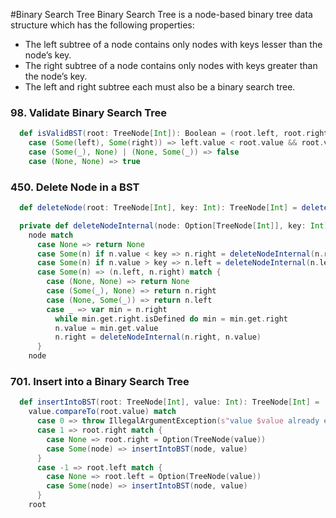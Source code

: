#Binary Search Tree
Binary Search Tree is a node-based binary tree data structure which has the following properties:
- The left subtree of a node contains only nodes with keys lesser than the node’s key.
- The right subtree of a node contains only nodes with keys greater than the node’s key.
- The left and right subtree each must also be a binary search tree.

### 98. Validate Binary Search Tree
```scala
  def isValidBST(root: TreeNode[Int]): Boolean = (root.left, root.right) match
    case (Some(left), Some(right)) => left.value < root.value && root.value < right.value && isValidBST(left) && isValidBST(right)
    case (Some(_), None) | (None, Some(_)) => false
    case (None, None) => true
```

### 450. Delete Node in a BST
```scala
  def deleteNode(root: TreeNode[Int], key: Int): TreeNode[Int] = deleteNodeInternal(Option(root), key).get

  private def deleteNodeInternal(node: Option[TreeNode[Int]], key: Int): Option[TreeNode[Int]] =
    node match
      case None => return None
      case Some(n) if n.value < key => n.right = deleteNodeInternal(n.right, key)
      case Some(n) if n.value > key => n.left = deleteNodeInternal(n.left, key)
      case Some(n) => (n.left, n.right) match {
        case (None, None) => return None
        case (Some(_), None) => return n.right
        case (None, Some(_)) => return n.left
        case _ => var min = n.right
          while min.get.right.isDefined do min = min.get.right
          n.value = min.get.value
          n.right = deleteNodeInternal(n.right, n.value)
      }
    node
```

### 701. Insert into a Binary Search Tree
```scala
  def insertIntoBST(root: TreeNode[Int], value: Int): TreeNode[Int] =
    value.compareTo(root.value) match
      case 0 => throw IllegalArgumentException(s"value $value already exists in the tree")
      case 1 => root.right match {
        case None => root.right = Option(TreeNode(value))
        case Some(node) => insertIntoBST(node, value)
      }
      case -1 => root.left match {
        case None => root.left = Option(TreeNode(value))
        case Some(node) => insertIntoBST(node, value)
      }
    root
```
